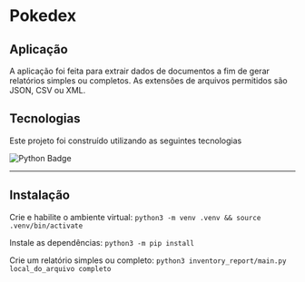 # Pokedex

## Aplicação
A aplicação foi feita para extrair dados de documentos a fim de gerar relatórios simples ou completos.
As extensões de arquivos permitidos são JSON, CSV ou XML.

## Tecnologias
Este projeto foi construído utilizando as seguintes tecnologias

![Python Badge](https://img.shields.io/badge/Python-FFD43B?style=for-the-badge&logo=python&logoColor=blue)

---
## Instalação
Crie e habilite o ambiente virtual: `python3 -m venv .venv && source .venv/bin/activate`

Instale as dependências: `python3 -m pip install`

Crie um relatório simples ou completo: `python3 inventory_report/main.py local_do_arquivo completo`



